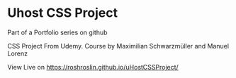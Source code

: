 # Uhost CSS Project
Part of a Portfolio series on github

CSS Project From Udemy. Course by Maximilian Schwarzmüller and Manuel Lorenz

View Live on https://roshroslin.github.io/uHostCSSProject/

